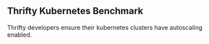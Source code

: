 ## Thrifty Kubernetes Benchmark

Thrifty developers ensure their kubernetes clusters have autoscaling enabled.
